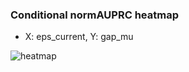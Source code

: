 ### Conditional normAUPRC heatmap

- X: eps_current, Y: gap_mu

![heatmap](/home/elicer/project_0814_2/results/20250815-033126/holdout/conditional_heatmap_eps_current_vs_gap_mu.png)
